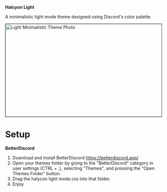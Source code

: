 **Halcyon Light**

A minimalistic light mode theme designed using Discord's color palette.

<img alt="Light Minimalistic Theme Photo" src="https://github.com/cheternal7890/Halcyon-Light/assets/157067093/89142456-f2e5-478b-a7cc-6a2e8d28f270" width = "600" height = "300" border = "1">




<p><h1>Setup</h1></p>

**BetterDiscord**

1. Download and Install BetterDiscord https://betterdiscord.app/
2. Open your themes folder by going to the "BetterDiscord" category in user settings (CTRL + ,), selecting "Themes", and pressing the "Open Themes Folder" button.
3. Drag the halycon light mode.css into that folder.
4. Enjoy
